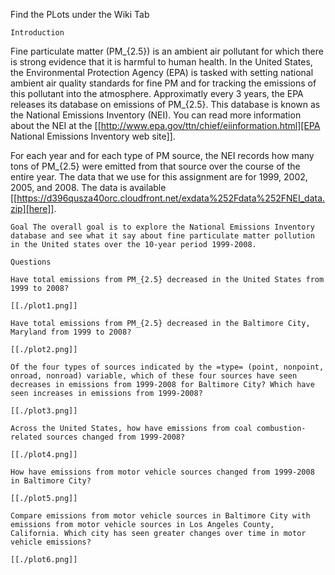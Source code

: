 Find the PLots under the Wiki Tab

    Introduction

Fine particulate matter (PM_{2.5}) is an ambient air pollutant for which there is strong evidence that it is harmful to human health. In the United States, the Environmental Protection Agency (EPA) is tasked with setting national ambient air quality standards for fine PM and for tracking the emissions of this pollutant into the atmosphere. Approximatly every 3 years, the EPA releases its database on emissions of PM_{2.5}. This database is known as the National Emissions Inventory (NEI). You can read more information about the NEI at the [[http://www.epa.gov/ttn/chief/eiinformation.html][EPA National Emissions Inventory web site]].

For each year and for each type of PM source, the NEI records how many tons of PM_{2.5} were emitted from that source over the course of the entire year. The data that we use for this assignment are for 1999, 2002, 2005, and 2008. The data is available [[https://d396qusza40orc.cloudfront.net/exdata%252Fdata%252FNEI_data.zip][here]].

    Goal The overall goal is to explore the National Emissions Inventory database and see what it say about fine particulate matter pollution in the United states over the 10-year period 1999-2008.

    Questions

    Have total emissions from PM_{2.5} decreased in the United States from 1999 to 2008?

    [[./plot1.png]]

    Have total emissions from PM_{2.5} decreased in the Baltimore City, Maryland from 1999 to 2008?

    [[./plot2.png]]

    Of the four types of sources indicated by the =type= (point, nonpoint, onroad, nonroad) variable, which of these four sources have seen decreases in emissions from 1999-2008 for Baltimore City? Which have seen increases in emissions from 1999-2008?

    [[./plot3.png]]

    Across the United States, how have emissions from coal combustion-related sources changed from 1999-2008?

    [[./plot4.png]]

    How have emissions from motor vehicle sources changed from 1999-2008 in Baltimore City?

    [[./plot5.png]]

    Compare emissions from motor vehicle sources in Baltimore City with emissions from motor vehicle sources in Los Angeles County, California. Which city has seen greater changes over time in motor vehicle emissions?

    [[./plot6.png]]

